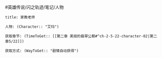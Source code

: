 #英雄传说/闪之轨迹/笔记/人物
```ad-note
title: 家教老师

人物: (Character:: "艾玛")

获取章节: (TimeToGet:: [[第二章 美丽的翡翠公都#^ch-2-5-22-character-02|第二章5/22]])

获取方式: (WayToGet:: "剧情自动获得")

```
